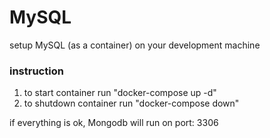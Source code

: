 # MySQL

setup MySQL (as a container) on your development machine

### instruction

1. to start container run "docker-compose up -d"
2. to shutdown container run "docker-compose down"

if everything is ok, Mongodb will run on port: 3306
